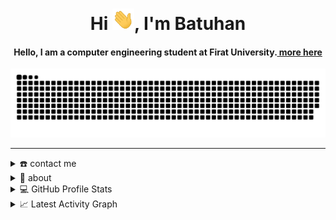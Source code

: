 <div align="center">
<h1 align="center">Hi <img width="35" src="https://github.com/1999AZZAR/1999AZZAR/blob/main/resources/img/waving.gif">, I'm Batuhan</h1>
<h4 align="center">Hello, I am a computer engineering student at Firat University.<a href="https://github.com/BatuhanTurk/Batu/blob/main/Profile.pdf" target="_blank"> more here</a></h4>
</div>

<div align="center">
  <a href="https://1999azzar.github.io/1999AZZAR/">
  <img  src="https://github.com/1999AZZAR/1999AZZAR/blob/main/resources/img/grid-snake.svg"
       alt="snake" /></a>
</div>

-----
<details>
  <summary>☎️ contact me</summary>
<div>
  <samp>
    <h2 align="center">you can reach me by:</h2>
    <p align="center">
      <br/>
      <a href="https://www.linkedin.com/in/batuhan-t%C3%BCrk-6621b118b" target="blank"><img align="center"
         src="https://img.shields.io/badge/linkedin-%231DA1F2.svg?style=for-the-badge&logo=linkedin&logoColor=white"
         alt="Linkedin" height="30"/></a>
      <a href="mailto:batuhanturk444@gmail.com" target="blank"><img align="center"
         src="https://img.shields.io/badge/gmail-EA4335.svg?style=for-the-badge&logo=gmail&logoColor=white"
         alt="Gmail" height="30"/></a>
    </p>
  <p align="center">
      <a href="https://www.instagram.com/_batuhan_turk/" target="blank"><img align="center"
         src="https://img.shields.io/badge/instagram-%23E4405F.svg?style=for-the-badge&logo=Instagram&logoColor=white"
         alt="Instagram" height="30"/></a>
      <a href="https://wa.me/+905469520444" target="blank"><img align="center"
         src="https://img.shields.io/badge/whatsapp-4B7F1.svg?style=for-the-badge&logo=whatsapp&logoColor=white"
         alt="Whatsapp" height="30"/></a>
      <a href="https://twitter.com/Batuhan_turk_" target="blank"><img align="center"
         src="https://img.shields.io/badge/twitter-1DA1F2.svg?style=for-the-badge&logo=twitter&logoColor=white"
         alt="Twitter" height="30"/></a>
      <br>
    </p>
  </samp>
</div>
</details>

<details>
  <summary>🧮 about</summary>
<div>
<samp>
<h2 align="center">About this Account</h2>
 <p align="center">
  <a href="https://github.com/BatuhanTurk" target="blank"><img align="center" 
     src="https://komarev.com/ghpvc/?username=BatuhanTurk&style=for-the-badge&label=PROFILE+VIEWS" height="25"
     alt="views count" /></a>
 <a href="https://batuhanturk.tech/"><img align="center" 
     src="https://img.shields.io/website?down_message=offline&style=for-the-badge&up_message=offline" height="25"
     alt="website" /></a>
  </p>
 </samp>
</div>
</details>
  
<details> 
  <summary>💻 GitHub Profile Stats</summary>
  <div>
  <samp>
    <h2 align="center"> Github stats </h2>
      <br/>
    <details open>
  <summary><h3>Languages</h3></summary>
            <p align="center">
        <a href="https://github.com/BatuhanTurk">
          <img src="https://github-readme-stats.vercel.app/api/top-langs/?username=BatuhanTurk&langs_count=6&theme=gruvbox&layout=compact&hide_border=true"
          alt="BatuhanTurk :: overall Top Langs " /></a>
      </p>
        <p align="center">
          <a href="https://github.com/BatuhanTurk">
          <img width="45%" src="https://github-profile-summary-cards.vercel.app/api/cards/repos-per-language?username=BatuhanTurk&theme=gruvbox&layout=compact&hide_border=true"
          alt="BatuhanTurk :: Top Langs by repo" />
          <img width="45%" src="https://github-profile-summary-cards.vercel.app/api/cards/most-commit-language?username=BatuhanTurk&theme=gruvbox&layout=compact&hide_border=true"
          alt="BatuhnTurk :: Top Langs by commit" />
          </a>
        </p>
</details>
    <details open>
  <summary><h3>stasistic</h3></summary>
        <p align="center">
          <a href="https://github.com/BatuhanTurk">
          <img width="49.5%" src="https://github-readme-stats.vercel.app/api?username=BatuhanTurk&show_icons=true&theme=gruvbox&hide_border=true" />
          <img width="49.5%" src="https://github-readme-streak-stats.herokuapp.com/?user=BatuhanTurk&theme=gruvbox&hide_border=true" />
          </a>
       </p>
     <br>
     </samp>
  </div>    
</details>

<details>
  <summary>📈 Latest Activity Graph</summary>
  <samp>
  <br/>
  <h2 align="center"> latest contribution </h2>
<a href="https://github.com/ashutosh00710/github-readme-activity-graph">
  <img alt="Activity Graph" src="https://activity-graph.herokuapp.com/graph/?username=BatuhanTurk&bg_color=000&color=fff&line=00E676&point=fff&hide_border=true" /></a>
<br/>
  </samp>
  </details>
  

  

